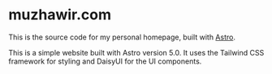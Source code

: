 # muzhawir.com

This is the source code for my personal homepage, built with [Astro](https://astro.build).

This is a simple website built with Astro version 5.0. It uses the Tailwind CSS framework for styling and DaisyUI for the UI components.
